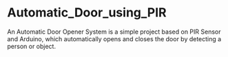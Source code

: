 # Automatic_Door_using_PIR

An Automatic Door Opener System is a simple project based on PIR Sensor and Arduino, which automatically opens and closes the door by detecting a person or object.
